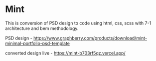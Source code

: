 # Mint

This is conversion of PSD design to code using html, css, scss with 7-1 architecture and bem methodology.

PSD design - https://www.graphberry.com/products/download/mint-minimal-portfolio-psd-template

converted design live - https://mint-b703rf5qz.vercel.app/
